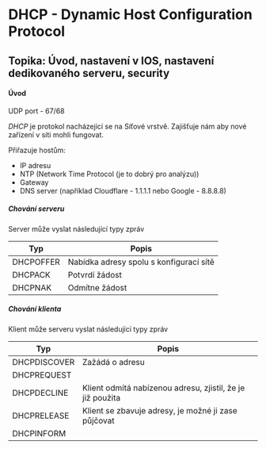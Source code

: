 # DHCP - Dynamic Host Configuration Protocol

## Topika: Úvod, nastavení v IOS, nastavení dedikovaného serveru, security

#### Úvod

UDP port - 67/68

*DHCP* je protokol nacházející se na Síťové vrstvě. Zajišťuje nám aby nové zařízení v síti mohli fungovat. 

Přiřazuje hostům:
- IP adresu
- NTP (Network Time Protocol (je to dobrý pro analýzu))
- Gateway
- DNS server (například Cloudflare - 1.1.1.1 nebo Google - 8.8.8.8)

##### Chování serveru

Server může vyslat následující typy zpráv

|Typ|Popis
|---|---|
|DHCPOFFER|Nabídka adresy spolu s konfigurací sítě|
|DHCPACK|Potvrdí žádost|
|DHCPNAK|Odmítne žádost|

##### Chování klienta

Klient může serveru vyslat následující typy zpráv

|Typ|Popis
|---|---|
|DHCPDISCOVER|Zažádá o adresu|
|DHCPREQUEST|
|DHCPDECLINE|Klient odmítá nabízenou adresu, zjistil, že je již použita|
|DHCPRELEASE|Klient se zbavuje adresy, je možné ji zase půjčovat|
|DHCPINFORM|
